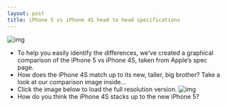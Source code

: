 ```yaml
---
layout: post
title: iPhone 5 vs iPhone 4S head to head specifications
---
```

![img](http://media.idownloadblog.com/wp-content/uploads/2012/09/4s-vs-5-e1347481455597.jpg)
* To help you easily identify the differences, we’ve created a graphical comparison of the iPhone 5 vs iPhone 4S, taken from Apple’s spec page.
* How does the iPhone 4S match up to its new, taller, big brother? Take a look at our comparison image inside…
* Click the image below to load the full resolution version.
![img](http://media.idownloadblog.com/wp-content/uploads/2012/09/iPhone-5-vs-iPhone-4S-small.png)
* How do you think the iPhone 4S stacks up to the new iPhone 5?

